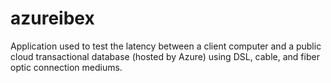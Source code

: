 azureibex
=========

Application used to test the latency between a client computer and a public cloud transactional database (hosted by Azure) using DSL, cable, and fiber optic connection mediums.
